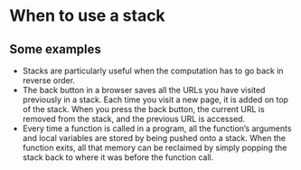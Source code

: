 # When to use a stack

## Some examples

  - Stacks are particularly useful when the computation has to go back in reverse order.
  - The back button in a browser saves all the URLs you have visited previously in a stack. Each time you visit a new page, it is added on top of the stack. When you press the back button, the current URL is removed from the stack, and the previous URL is accessed.
  - Every time a function is called in a program, all the function’s arguments and local variables are stored by being pushed onto a stack. When the function exits, all that memory can be reclaimed by simply popping the stack back to where it was before the function call.
